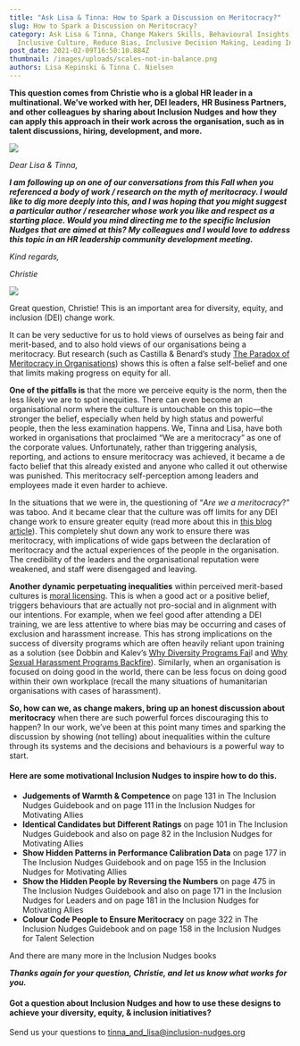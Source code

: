 ```yaml
---
title: "Ask Lisa & Tinna: How to Spark a Discussion on Meritocracy?"
slug: How to Spark a Discussion on Meritocracy?
category: Ask Lisa & Tinna, Change Makers Skills, Behavioural Insights,
  Inclusive Culture, Reduce Bias, Inclusive Decision Making, Leading Inclusively
post_date: 2021-02-09T16:50:10.884Z
thumbnail: /images/uploads/scales-not-in-balance.png
authors: Lisa Kepinski & Tinna C. Nielsen
---
```

**This question comes from Christie who is a global HR leader in a multinational. We’ve worked with her, DEI leaders, HR Business Partners, and other colleagues by sharing about Inclusion Nudges and how they can apply this approach in their work across the organisation, such as in talent discussions, hiring, development, and more.**

![](/images/uploads/question-mark-in-speech-bubble.svg)

*Dear Lisa & Tinna,*

***I am following up on one of our conversations from this Fall when you referenced a body of work / research on the myth of meritocracy. I would like to dig more deeply into this, and I was hoping that you might suggest a particular author / researcher whose work you like and respect as a starting place. Would you mind directing me to the specific Inclusion Nudges that are aimed at this? My colleagues and I would love to address this topic in an HR leadership community development meeting.***

*Kind regards,*

*Christie*

![](/images/uploads/dialogue-2-bubbles-with-dots.svg)

Great question, Christie! This is an important area for diversity, equity, and inclusion (DEI) change work.

It can be very seductive for us to hold views of ourselves as being fair and merit-based, and to also hold views of our organisations being a meritocracy. But research (such as Castilla & Benard’s study [The Paradox of Meritocracy in Organisations](https://journals.sagepub.com/doi/10.2189/asqu.2010.55.4.543)) shows this is often a false self-belief and one that limits making progress on equity for all.

**One of the pitfalls is** that the more we perceive equity is the norm, then the less likely we are to spot inequities. There can even become an organisational norm where the culture is untouchable on this topic—the stronger the belief, especially when held by high status and powerful people, then the less examination happens. We, Tinna and Lisa, have both worked in organisations that proclaimed “We are a meritocracy” as one of the corporate values. Unfortunately, rather than triggering analysis, reporting, and actions to ensure meritocracy was achieved, it became a de facto belief that this already existed and anyone who called it out otherwise was punished. This meritocracy self-perception among leaders and employees made it even harder to achieve.

In the situations that we were in, the questioning of “*Are we a meritocracy*?” was taboo. And it became clear that the culture was off limits for any DEI change work to ensure greater equity (read more about this in [this blog article](https://inclusion-nudges.org/blog/change-makers-skills/mandate-for-change)). This completely shut down any work to ensure there was meritocracy, with implications of wide gaps between the declaration of meritocracy and the actual experiences of the people in the organisation. The credibility of the leaders and the organisational reputation were weakened, and staff were disengaged and leaving.

**Another dynamic perpetuating inequalities** within perceived merit-based cultures is [moral licensing](https://onlinelibrary.wiley.com/doi/abs/10.1111/j.1751-9004.2010.00263.x). This is when a good act or a positive belief, triggers behaviours that are actually not pro-social and in alignment with our intentions. For example, when we feel good after attending a DEI training, we are less attentive to where bias may be occurring and cases of exclusion and harassment increase. This has strong implications on the success of diversity programs which are often heavily reliant upon training as a solution (see Dobbin and Kalev’s [Why Diversity Programs Fai](https://hbr.org/2016/07/why-diversity-programs-fail)l and [Why Sexual Harassment Programs Backfire](https://hbr.org/2020/05/why-sexual-harassment-programs-backfire#why-sexual-harassment-programs-backfire)). Similarly, when an organisation is focused on doing good in the world, there can be less focus on doing good within their own workplace (recall the many situations of humanitarian organisations with cases of harassment).

**So, how can we, as change makers, bring up an honest discussion about meritocracy** when there are such powerful forces discouraging this to happen? In our work, we’ve been at this point many times and sparking the discussion by showing (not telling) about inequalities within the culture through its systems and the decisions and behaviours is a powerful way to start. 

#### Here are some motivational Inclusion Nudges to inspire how to do this.

* **Judgements of Warmth & Competence** on page 131 in The Inclusion Nudges Guidebook and on page 111 in the Inclusion Nudges for Motivating Allies
* **Identical Candidates but Different Ratings** on page 101 in The Inclusion Nudges Guidebook and also on page 82 in the Inclusion Nudges for Motivating Allies
* **Show Hidden Patterns in Performance Calibration Data** on page 177 in The Inclusion Nudges Guidebook and on page 155 in the Inclusion Nudges for Motivating Allies
* **Show the Hidden People by Reversing the Numbers** on page 475 in The Inclusion Nudges Guidebook and also on page 171 in the Inclusion Nudges for Leaders and on page 181 in the Inclusion Nudges for Motivating Allies
* **Colour Code People to Ensure Meritocracy** on page 322 in The Inclusion Nudges Guidebook and on page 158 in the Inclusion Nudges for Talent Selection

And there are many more in the Inclusion Nudges books

***Thanks again for your question, Christie, and let us know what works for you.***

#### **Got a question about Inclusion Nudges and how to use these designs to achieve your diversity, equity, & inclusion initiatives?**

Send us your questions to [tinna_and_lisa@inclusion-nudges.org](mailto:tinna_and_lisa@inclusion-nudges.org)

[](<>)